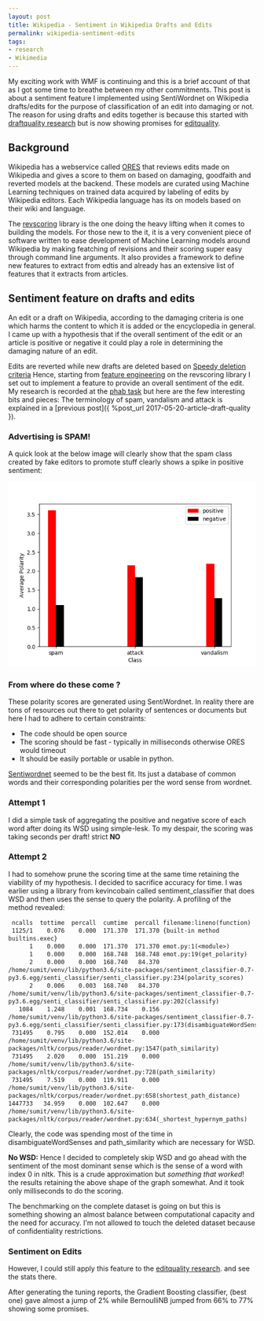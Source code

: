 ```yaml
---
layout: post
title: Wikipedia - Sentiment in Wikipedia Drafts and Edits
permalink: wikipedia-sentiment-edits
tags:
- research
- Wikimedia
---
```


My exciting work with WMF is continuing and this is a brief account of that
as I got some time to breathe between my other commitments. This post is about a
sentiment feature I implemented using SentiWordnet on Wikipedia drafts/edits for the
purpose of classification of an edit into damaging or not. The reason for using
drafts and edits together is because this started with [draftquality research](https://meta.wikimedia.org/wiki/Research:Automated_classification_of_draft_quality)
but is now showing promises for [editquality](https://meta.wikimedia.org/wiki/Research:Automated_classification_of_edit_quality).

## Background

Wikipedia has a webservice called [ORES](https://www.mediawiki.org/wiki/ORES)
that reviews edits made on Wikipedia and gives a score to them on based on damaging,
goodfaith and reverted models at the backend. These models are curated using
Machine Learning techniques on trained data acquired by labeling of edits by
Wikipedia editors. Each Wikipedia language has its on models based on their wiki
and language.

The [revscoring](https://github.com/wiki-ai/revscoring) library is the one doing the
heavy lifting when it comes to building the models. For those new to the
it, it is a very convenient piece of software written to ease development
of Machine Learning models around Wikipedia by making featching of revisions and
their scoring super easy through command line arguments. It also provides a
framework to define new features to extract from edtis and already has an
extensive list of features that it extracts from articles.

## Sentiment feature on drafts and edits

An edit or a draft on Wikipedia, according to the damaging criteria is one which harms the
content to which it is added or the encyclopedia in general. I came up with a
hypothesis that if the overall sentiment of the edit or an article is positive
or negative it could play a role in determining the damaging nature of an edit.

Edits are reverted while new drafts are deleted based on [Speedy deletion
criteria](https://en.wikipedia.org/wiki/Wikipedia:Criteria_for_speedy_deletion)
Hence, starting from [feature engineering](https://github.com/wiki-ai/revscoring/blob/master/ipython/feature_engineering.ipynb) on the revscoring library
I set out to implement a feature to provide an overall sentiment of the edit. My
research is recorded at the [phab task](https://phabricator.wikimedia.org/T167305) but here are the few interesting bits and pieces:
The terminology of spam, vandalism and attack is explained in a [previous
post]({ %post_url 2017-05-20-article-draft-quality }).

### Advertising is SPAM!

A quick look at the below image will clearly show that the spam class created by
fake editors to promote stuff clearly shows a spike in positive sentiment:

<img src="/images/polarity_scores_draft.png" width="700px" title="Polarity scores on drafts">

### From where do these come ?

These polarity scores are generated using SentiWordnet. In reality there are
tons of resources out there to get polarity of sentences or documents but here I
had to adhere to certain constraints:
* The code should be open source
* The scoring should be fast - typically in milliseconds otherwise ORES would
  timeout
* It should be easily portable or usable in python.

[Sentiwordnet](http://sentiwordnet.isti.cnr.it/) seemed to be the best fit. Its just a database of common words and
their corresponding polarities per the word sense from wordnet. 

### Attempt 1

I did a simple task of aggregating the positive and negative score of each word
after doing its WSD using simple-lesk. To my despair, the scoring was taking
seconds per draft! strict **NO**

### Attempt 2

I had to somehow prune the scoring time at the same time retaining the viability of my
hypothesis. I decided to sacrifice accuracy for time. 
I was earlier using a library from kevincobain called sentiment_classifier that
does WSD and then uses the sense to query the polarity. A profiling of the
method revealed:

```
 ncalls  tottime  percall  cumtime  percall filename:lineno(function)
 1125/1    0.076    0.000  171.370  171.370 {built-in method builtins.exec}
      1    0.000    0.000  171.370  171.370 emot.py:1(<module>)
      1    0.000    0.000  168.748  168.748 emot.py:19(get_polarity)
      2    0.000    0.000  168.740   84.370 /home/sumit/venv/lib/python3.6/site-packages/sentiment_classifier-0.7-py3.6.egg/senti_classifier/senti_classifier.py:234(polarity_scores)
      2    0.006    0.003  168.740   84.370 /home/sumit/venv/lib/python3.6/site-packages/sentiment_classifier-0.7-py3.6.egg/senti_classifier/senti_classifier.py:202(classify)
   1084    1.248    0.001  168.734    0.156 /home/sumit/venv/lib/python3.6/site-packages/sentiment_classifier-0.7-py3.6.egg/senti_classifier/senti_classifier.py:173(disambiguateWordSenses)
 731495    0.795    0.000  152.014    0.000 /home/sumit/venv/lib/python3.6/site-packages/nltk/corpus/reader/wordnet.py:1547(path_similarity)
 731495    2.020    0.000  151.219    0.000 /home/sumit/venv/lib/python3.6/site-packages/nltk/corpus/reader/wordnet.py:728(path_similarity)
 731495    7.519    0.000  119.911    0.000 /home/sumit/venv/lib/python3.6/site-packages/nltk/corpus/reader/wordnet.py:658(shortest_path_distance)
1447733   34.959    0.000  102.647    0.000 /home/sumit/venv/lib/python3.6/site-packages/nltk/corpus/reader/wordnet.py:634(_shortest_hypernym_paths)
```
Clearly, the code was spending most of the time in disambiguateWordSenses and
path_similarity which are necessary for WSD.

**No WSD:** Hence I decided to completely skip WSD and go ahead with the
sentiment of the most dominant sense which is the sense of a word with index 0 in nltk.
This is a crude approximation but *something that worked*! the results retaining
the above shape of the graph somewhat. And it took only milliseconds to do the
scoring.

The benchmarking on the complete dataset is going on but this is something
showing an almost balance between computational capacity and the need for
accuracy. I'm not allowed to touch the deleted dataset because of
confidentiality restrictions.

### Sentiment on Edits

However, I could still apply this feature to the [editquality research](https://meta.wikimedia.org/wiki/Research:Automated_classification_of_edit_quality).
 and see
the stats there.

After generating the tuning reports, the Gradient Boosting classifier, (best one) gave almost a jump of 2% while BernoulliNB jumped
from 66% to 77% showing some promises.
